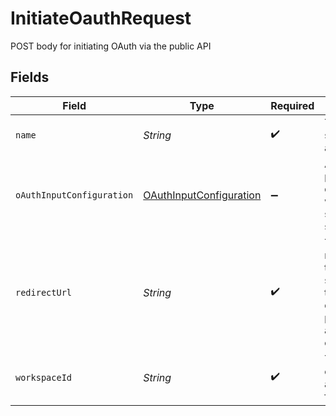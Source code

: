 # InitiateOauthRequest

POST body for initiating OAuth via the public API


## Fields

| Field                                                                                                                                  | Type                                                                                                                                   | Required                                                                                                                               | Description                                                                                                                            |
| -------------------------------------------------------------------------------------------------------------------------------------- | -------------------------------------------------------------------------------------------------------------------------------------- | -------------------------------------------------------------------------------------------------------------------------------------- | -------------------------------------------------------------------------------------------------------------------------------------- |
| `name`                                                                                                                                 | *String*                                                                                                                               | :heavy_check_mark:                                                                                                                     | The name of the source to authenticate to                                                                                              |
| `oAuthInputConfiguration`                                                                                                              | [OAuthInputConfiguration](../../models/shared/OAuthInputConfiguration.md)                                                              | :heavy_minus_sign:                                                                                                                     | Arbitrary vars to pass for OAuth depending on what the source/destination spec requires.                                               |
| `redirectUrl`                                                                                                                          | *String*                                                                                                                               | :heavy_check_mark:                                                                                                                     | The URL to redirect the user to with the OAuth secret stored in the secret_id query string parameter after authentication is complete. |
| `workspaceId`                                                                                                                          | *String*                                                                                                                               | :heavy_check_mark:                                                                                                                     | The workspace to create the secret and eventually the full source.                                                                     |